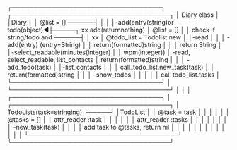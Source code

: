 ┌──────────────────────────────────┐                                ┌────────────────────────────────────┐
│ Diary class                      │                                │Diary                               │
│   @list = []               ──────┤                                │                                    │
│-add(entry(string)or todo(object)◄├─────┐ xx add(returnnothing)    │  @list = []                        │
│   check if string/todo and ──────┤     │ xx                       │  @todo_list = Todolist.new         │
│-read                             │     │                          │  -add(entry) (entry=String)        │
│   return(formatted)string        │     │                          │    return String                   │
│-select_readable(minutes(integer) │     │ wpm(integer))            │  -read, select_readable, list_contacts
│   return(formatted)string        │     │                          │  -add_todo(task)                   │
│-list_contacts                    │     │                          │    call_todo_list.new_task(task)   │
│   return(formatted)string        │     │                          │  -show_todos                       │
│                                  │     │                          │    call todo_list.tasks            │
└──────────────────────────────────┘     │                          └────────────────────────────────────┘
                                         │
                                         │
                                         │
┌──────────────────────────────────┐     │                          ┌────────────────────────────────────┐
│ TodoLists(task=stringing)        ├─────┘                          │TodoList                            │
│   @task = task                   │                                │                                    │
│                                  │                                │  @tasks = []                       │
│   attr_reader :task              │                                │                                    │
│                                  │                                │  attr_reader :tasks                │
│                                  │                                │                                    │
│                                  │                                │ -new_task(task)                    │
│                                  │                                │   add task to @tasks, return nil   │
│                                  │                                │                                    │
│                                  │                                │                                    │
│                                  │                                │                                    │
└──────────────────────────────────┘                                └────────────────────────────────────┘
